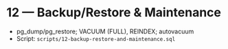 # 12 — Backup/Restore & Maintenance

- pg_dump/pg_restore; VACUUM (FULL), REINDEX; autovacuum
- Script: `scripts/12-backup-restore-and-maintenance.sql`
